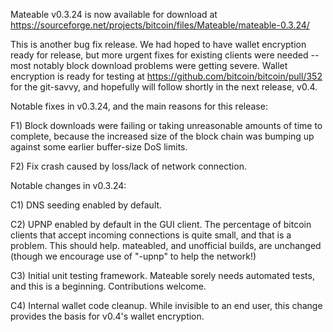 Mateable v0.3.24 is now available for download at
https://sourceforge.net/projects/bitcoin/files/Mateable/mateable-0.3.24/

This is another bug fix release.  We had hoped to have wallet encryption ready for release, but more urgent fixes for existing clients were needed -- most notably block download problems were getting severe.  Wallet encryption is ready for testing at https://github.com/bitcoin/bitcoin/pull/352 for the git-savvy, and hopefully will follow shortly in the next release, v0.4.

Notable fixes in v0.3.24, and the main reasons for this release:

F1) Block downloads were failing or taking unreasonable amounts of time to complete, because the increased size of the block chain was bumping up against some earlier buffer-size DoS limits.

F2) Fix crash caused by loss/lack of network connection.

Notable changes in v0.3.24:

C1) DNS seeding enabled by default.

C2) UPNP enabled by default in the GUI client.  The percentage of bitcoin clients that accept incoming connections is quite small, and that is a problem.  This should help.  mateabled, and unofficial builds, are unchanged (though we encourage use of "-upnp" to help the network!)

C3) Initial unit testing framework.  Mateable sorely needs automated tests, and this is a beginning.  Contributions welcome.

C4) Internal wallet code cleanup.  While invisible to an end user, this change provides the basis for v0.4's wallet encryption.
